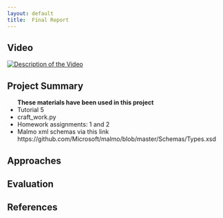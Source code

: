 ```yaml
---
layout: default
title:  Final Report
---
```


## Video

[![Description of the Video](https://img.youtube.com/vi/FI3aW0RabBg/0.jpg)](https://www.youtube.com/watch?v=FI3aW0RabBg)

## Project Summary
<ul><b>These materials have been used in this project</b>
<li>Tutorial 5</li>
<li>craft_work.py</li>
<li>Homework assignments: 1 and 2</li>
<li>Malmo xml schemas via this link https://github.com/Microsoft/malmo/blob/master/Schemas/Types.xsd</li>



</ul>

## Approaches

## Evaluation


## References
